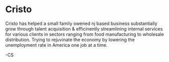 # Cristo
Cristo has helped a small family owened nj based business substantially grow through talent acquisition & efficinently streamlining internal services for various clients in sectors ranging from food manufacturing to wholesale distribution. Trying to rejuvinate the economy by lowering the unemployment rate in America one job at a time.

-CS
